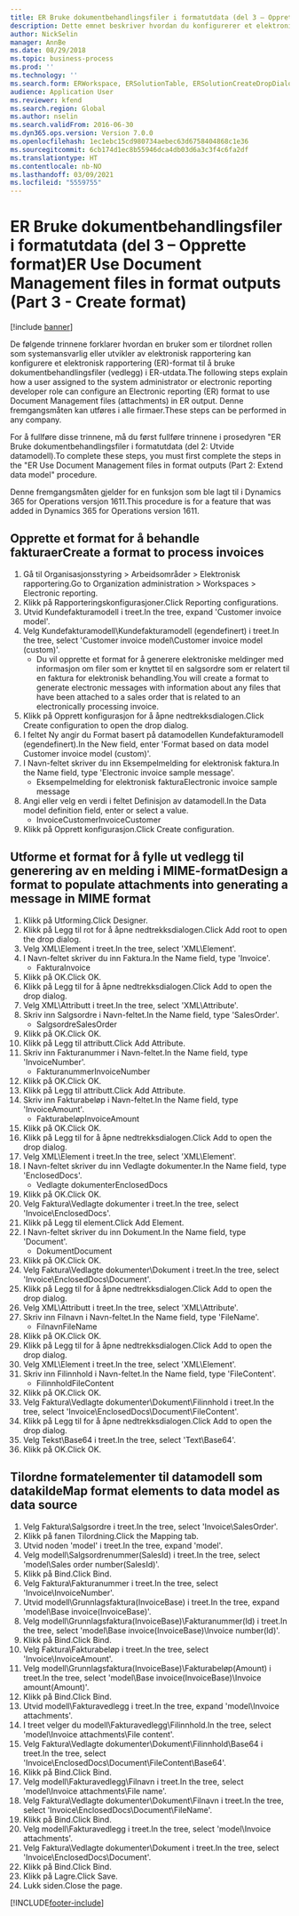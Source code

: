 ```yaml
---
title: ER Bruke dokumentbehandlingsfiler i formatutdata (del 3 – Opprette format)
description: Dette emnet beskriver hvordan du konfigurerer et elektronisk rapporteringsformat slik at det bruker dokumentbehandlingsfiler i ER-utdata. (Del 3)
author: NickSelin
manager: AnnBe
ms.date: 08/29/2018
ms.topic: business-process
ms.prod: ''
ms.technology: ''
ms.search.form: ERWorkspace, ERSolutionTable, ERSolutionCreateDropDialog, EROperationDesigner, ERComponentTypeDropDialog
audience: Application User
ms.reviewer: kfend
ms.search.region: Global
ms.author: nselin
ms.search.validFrom: 2016-06-30
ms.dyn365.ops.version: Version 7.0.0
ms.openlocfilehash: 1ec1ebc15cd980734aebec63d6758404868c1e36
ms.sourcegitcommit: 6cb174d1ec8b55946dca4db03d6a3c3f4c6fa2df
ms.translationtype: HT
ms.contentlocale: nb-NO
ms.lasthandoff: 03/09/2021
ms.locfileid: "5559755"
---
```

# <a name="er-use-document-management-files-in-format-outputs-part-3---create-format"></a><span data-ttu-id="c6041-104">ER Bruke dokumentbehandlingsfiler i formatutdata (del 3 – Opprette format)</span><span class="sxs-lookup"><span data-stu-id="c6041-104">ER Use Document Management files in format outputs (Part 3 - Create format)</span></span>

[!include [banner](../../includes/banner.md)]

<span data-ttu-id="c6041-105">De følgende trinnene forklarer hvordan en bruker som er tilordnet rollen som systemansvarlig eller utvikler av elektronisk rapportering kan konfigurere et elektronisk rapportering (ER)-format til å bruke dokumentbehandlingsfiler (vedlegg) i ER-utdata.</span><span class="sxs-lookup"><span data-stu-id="c6041-105">The following steps explain how a user assigned to the system administrator or electronic reporting developer role can configure an Electronic reporting (ER) format to use Document Management files (attachments) in ER output.</span></span> <span data-ttu-id="c6041-106">Denne fremgangsmåten kan utføres i alle firmaer.</span><span class="sxs-lookup"><span data-stu-id="c6041-106">These steps can be performed in any company.</span></span>

<span data-ttu-id="c6041-107">For å fullføre disse trinnene, må du først fullføre trinnene i prosedyren "ER Bruke dokumentbehandlingsfiler i formatutdata (del 2: Utvide datamodell).</span><span class="sxs-lookup"><span data-stu-id="c6041-107">To complete these steps, you must first complete the steps in the "ER Use Document Management files in format outputs (Part 2: Extend data model" procedure.</span></span>

<span data-ttu-id="c6041-108">Denne fremgangsmåten gjelder for en funksjon som ble lagt til i Dynamics 365 for Operations versjon 1611.</span><span class="sxs-lookup"><span data-stu-id="c6041-108">This procedure is for a feature that was added in Dynamics 365 for Operations version 1611.</span></span>


## <a name="create-a-format-to-process-invoices"></a><span data-ttu-id="c6041-109">Opprette et format for å behandle fakturaer</span><span class="sxs-lookup"><span data-stu-id="c6041-109">Create a format to process invoices</span></span>
1. <span data-ttu-id="c6041-110">Gå til Organisasjonsstyring > Arbeidsområder > Elektronisk rapportering.</span><span class="sxs-lookup"><span data-stu-id="c6041-110">Go to Organization administration > Workspaces > Electronic reporting.</span></span>
2. <span data-ttu-id="c6041-111">Klikk på Rapporteringskonfigurasjoner.</span><span class="sxs-lookup"><span data-stu-id="c6041-111">Click Reporting configurations.</span></span>
3. <span data-ttu-id="c6041-112">Utvid Kundefakturamodell i treet.</span><span class="sxs-lookup"><span data-stu-id="c6041-112">In the tree, expand 'Customer invoice model'.</span></span>
4. <span data-ttu-id="c6041-113">Velg Kundefakturamodell\Kundefakturamodell (egendefinert) i treet.</span><span class="sxs-lookup"><span data-stu-id="c6041-113">In the tree, select 'Customer invoice model\Customer invoice model (custom)'.</span></span>
    * <span data-ttu-id="c6041-114">Du vil opprette et format for å generere elektroniske meldinger med informasjon om filer som er knyttet til en salgsordre som er relatert til en faktura for elektronisk behandling.</span><span class="sxs-lookup"><span data-stu-id="c6041-114">You will create a format to generate electronic messages with information about any files that have been attached to a sales order that is related to an electronically processing invoice.</span></span>  
5. <span data-ttu-id="c6041-115">Klikk på Opprett konfigurasjon for å åpne nedtrekksdialogen.</span><span class="sxs-lookup"><span data-stu-id="c6041-115">Click Create configuration to open the drop dialog.</span></span>
6. <span data-ttu-id="c6041-116">I feltet Ny angir du Format basert på datamodellen Kundefakturamodell (egendefinert).</span><span class="sxs-lookup"><span data-stu-id="c6041-116">In the New field, enter 'Format based on data model Customer invoice model (custom)'.</span></span>
7. <span data-ttu-id="c6041-117">I Navn-feltet skriver du inn Eksempelmelding for elektronisk faktura.</span><span class="sxs-lookup"><span data-stu-id="c6041-117">In the Name field, type 'Electronic invoice sample message'.</span></span>
    * <span data-ttu-id="c6041-118">Eksempelmelding for elektronisk faktura</span><span class="sxs-lookup"><span data-stu-id="c6041-118">Electronic invoice sample message</span></span>  
8. <span data-ttu-id="c6041-119">Angi eller velg en verdi i feltet Definisjon av datamodell.</span><span class="sxs-lookup"><span data-stu-id="c6041-119">In the Data model definition field, enter or select a value.</span></span>
    * <span data-ttu-id="c6041-120">InvoiceCustomer</span><span class="sxs-lookup"><span data-stu-id="c6041-120">InvoiceCustomer</span></span>  
9. <span data-ttu-id="c6041-121">Klikk på Opprett konfigurasjon.</span><span class="sxs-lookup"><span data-stu-id="c6041-121">Click Create configuration.</span></span>

## <a name="design-a-format-to-populate-attachments-into-generating-a-message-in-mime-format"></a><span data-ttu-id="c6041-122">Utforme et format for å fylle ut vedlegg til generering av en melding i MIME-format</span><span class="sxs-lookup"><span data-stu-id="c6041-122">Design a format to populate attachments into generating a message in MIME format</span></span>
1. <span data-ttu-id="c6041-123">Klikk på Utforming.</span><span class="sxs-lookup"><span data-stu-id="c6041-123">Click Designer.</span></span>
2. <span data-ttu-id="c6041-124">Klikk på Legg til rot for å åpne nedtrekksdialogen.</span><span class="sxs-lookup"><span data-stu-id="c6041-124">Click Add root to open the drop dialog.</span></span>
3. <span data-ttu-id="c6041-125">Velg XML\Element i treet.</span><span class="sxs-lookup"><span data-stu-id="c6041-125">In the tree, select 'XML\Element'.</span></span>
4. <span data-ttu-id="c6041-126">I Navn-feltet skriver du inn Faktura.</span><span class="sxs-lookup"><span data-stu-id="c6041-126">In the Name field, type 'Invoice'.</span></span>
    * <span data-ttu-id="c6041-127">Faktura</span><span class="sxs-lookup"><span data-stu-id="c6041-127">Invoice</span></span>  
5. <span data-ttu-id="c6041-128">Klikk på OK.</span><span class="sxs-lookup"><span data-stu-id="c6041-128">Click OK.</span></span>
6. <span data-ttu-id="c6041-129">Klikk på Legg til for å åpne nedtrekksdialogen.</span><span class="sxs-lookup"><span data-stu-id="c6041-129">Click Add to open the drop dialog.</span></span>
7. <span data-ttu-id="c6041-130">Velg XML\Attributt i treet.</span><span class="sxs-lookup"><span data-stu-id="c6041-130">In the tree, select 'XML\Attribute'.</span></span>
8. <span data-ttu-id="c6041-131">Skriv inn Salgsordre i Navn-feltet.</span><span class="sxs-lookup"><span data-stu-id="c6041-131">In the Name field, type 'SalesOrder'.</span></span>
    * <span data-ttu-id="c6041-132">Salgsordre</span><span class="sxs-lookup"><span data-stu-id="c6041-132">SalesOrder</span></span>  
9. <span data-ttu-id="c6041-133">Klikk på OK.</span><span class="sxs-lookup"><span data-stu-id="c6041-133">Click OK.</span></span>
10. <span data-ttu-id="c6041-134">Klikk på Legg til attributt.</span><span class="sxs-lookup"><span data-stu-id="c6041-134">Click Add Attribute.</span></span>
11. <span data-ttu-id="c6041-135">Skriv inn Fakturanummer i Navn-feltet.</span><span class="sxs-lookup"><span data-stu-id="c6041-135">In the Name field, type 'InvoiceNumber'.</span></span>
    * <span data-ttu-id="c6041-136">Fakturanummer</span><span class="sxs-lookup"><span data-stu-id="c6041-136">InvoiceNumber</span></span>  
12. <span data-ttu-id="c6041-137">Klikk på OK.</span><span class="sxs-lookup"><span data-stu-id="c6041-137">Click OK.</span></span>
13. <span data-ttu-id="c6041-138">Klikk på Legg til attributt.</span><span class="sxs-lookup"><span data-stu-id="c6041-138">Click Add Attribute.</span></span>
14. <span data-ttu-id="c6041-139">Skriv inn Fakturabeløp i Navn-feltet.</span><span class="sxs-lookup"><span data-stu-id="c6041-139">In the Name field, type 'InvoiceAmount'.</span></span>
    * <span data-ttu-id="c6041-140">Fakturabeløp</span><span class="sxs-lookup"><span data-stu-id="c6041-140">InvoiceAmount</span></span>  
15. <span data-ttu-id="c6041-141">Klikk på OK.</span><span class="sxs-lookup"><span data-stu-id="c6041-141">Click OK.</span></span>
16. <span data-ttu-id="c6041-142">Klikk på Legg til for å åpne nedtrekksdialogen.</span><span class="sxs-lookup"><span data-stu-id="c6041-142">Click Add to open the drop dialog.</span></span>
17. <span data-ttu-id="c6041-143">Velg XML\Element i treet.</span><span class="sxs-lookup"><span data-stu-id="c6041-143">In the tree, select 'XML\Element'.</span></span>
18. <span data-ttu-id="c6041-144">I Navn-feltet skriver du inn Vedlagte dokumenter.</span><span class="sxs-lookup"><span data-stu-id="c6041-144">In the Name field, type 'EnclosedDocs'.</span></span>
    * <span data-ttu-id="c6041-145">Vedlagte dokumenter</span><span class="sxs-lookup"><span data-stu-id="c6041-145">EnclosedDocs</span></span>  
19. <span data-ttu-id="c6041-146">Klikk på OK.</span><span class="sxs-lookup"><span data-stu-id="c6041-146">Click OK.</span></span>
20. <span data-ttu-id="c6041-147">Velg Faktura\Vedlagte dokumenter i treet.</span><span class="sxs-lookup"><span data-stu-id="c6041-147">In the tree, select 'Invoice\EnclosedDocs'.</span></span>
21. <span data-ttu-id="c6041-148">Klikk på Legg til element.</span><span class="sxs-lookup"><span data-stu-id="c6041-148">Click Add Element.</span></span>
22. <span data-ttu-id="c6041-149">I Navn-feltet skriver du inn Dokument.</span><span class="sxs-lookup"><span data-stu-id="c6041-149">In the Name field, type 'Document'.</span></span>
    * <span data-ttu-id="c6041-150">Dokument</span><span class="sxs-lookup"><span data-stu-id="c6041-150">Document</span></span>  
23. <span data-ttu-id="c6041-151">Klikk på OK.</span><span class="sxs-lookup"><span data-stu-id="c6041-151">Click OK.</span></span>
24. <span data-ttu-id="c6041-152">Velg Faktura\Vedlagte dokumenter\Dokument i treet.</span><span class="sxs-lookup"><span data-stu-id="c6041-152">In the tree, select 'Invoice\EnclosedDocs\Document'.</span></span>
25. <span data-ttu-id="c6041-153">Klikk på Legg til for å åpne nedtrekksdialogen.</span><span class="sxs-lookup"><span data-stu-id="c6041-153">Click Add to open the drop dialog.</span></span>
26. <span data-ttu-id="c6041-154">Velg XML\Attributt i treet.</span><span class="sxs-lookup"><span data-stu-id="c6041-154">In the tree, select 'XML\Attribute'.</span></span>
27. <span data-ttu-id="c6041-155">Skriv inn Filnavn i Navn-feltet.</span><span class="sxs-lookup"><span data-stu-id="c6041-155">In the Name field, type 'FileName'.</span></span>
    * <span data-ttu-id="c6041-156">Filnavn</span><span class="sxs-lookup"><span data-stu-id="c6041-156">FileName</span></span>  
28. <span data-ttu-id="c6041-157">Klikk på OK.</span><span class="sxs-lookup"><span data-stu-id="c6041-157">Click OK.</span></span>
29. <span data-ttu-id="c6041-158">Klikk på Legg til for å åpne nedtrekksdialogen.</span><span class="sxs-lookup"><span data-stu-id="c6041-158">Click Add to open the drop dialog.</span></span>
30. <span data-ttu-id="c6041-159">Velg XML\Element i treet.</span><span class="sxs-lookup"><span data-stu-id="c6041-159">In the tree, select 'XML\Element'.</span></span>
31. <span data-ttu-id="c6041-160">Skriv inn Filinnhold i Navn-feltet.</span><span class="sxs-lookup"><span data-stu-id="c6041-160">In the Name field, type 'FileContent'.</span></span>
    * <span data-ttu-id="c6041-161">Filinnhold</span><span class="sxs-lookup"><span data-stu-id="c6041-161">FileContent</span></span>  
32. <span data-ttu-id="c6041-162">Klikk på OK.</span><span class="sxs-lookup"><span data-stu-id="c6041-162">Click OK.</span></span>
33. <span data-ttu-id="c6041-163">Velg Faktura\Vedlagte dokumenter\Dokument\Filinnhold i treet.</span><span class="sxs-lookup"><span data-stu-id="c6041-163">In the tree, select 'Invoice\EnclosedDocs\Document\FileContent'.</span></span>
34. <span data-ttu-id="c6041-164">Klikk på Legg til for å åpne nedtrekksdialogen.</span><span class="sxs-lookup"><span data-stu-id="c6041-164">Click Add to open the drop dialog.</span></span>
35. <span data-ttu-id="c6041-165">Velg Tekst\Base64 i treet.</span><span class="sxs-lookup"><span data-stu-id="c6041-165">In the tree, select 'Text\Base64'.</span></span>
36. <span data-ttu-id="c6041-166">Klikk på OK.</span><span class="sxs-lookup"><span data-stu-id="c6041-166">Click OK.</span></span>

## <a name="map-format-elements-to-data-model-as-data-source"></a><span data-ttu-id="c6041-167">Tilordne formatelementer til datamodell som datakilde</span><span class="sxs-lookup"><span data-stu-id="c6041-167">Map format elements to data model as data source</span></span>
1. <span data-ttu-id="c6041-168">Velg Faktura\Salgsordre i treet.</span><span class="sxs-lookup"><span data-stu-id="c6041-168">In the tree, select 'Invoice\SalesOrder'.</span></span>
2. <span data-ttu-id="c6041-169">Klikk på fanen Tilordning.</span><span class="sxs-lookup"><span data-stu-id="c6041-169">Click the Mapping tab.</span></span>
3. <span data-ttu-id="c6041-170">Utvid noden 'model' i treet.</span><span class="sxs-lookup"><span data-stu-id="c6041-170">In the tree, expand 'model'.</span></span>
4. <span data-ttu-id="c6041-171">Velg modell\Salgsordrenummer(SalesId) i treet.</span><span class="sxs-lookup"><span data-stu-id="c6041-171">In the tree, select 'model\Sales order number(SalesId)'.</span></span>
5. <span data-ttu-id="c6041-172">Klikk på Bind.</span><span class="sxs-lookup"><span data-stu-id="c6041-172">Click Bind.</span></span>
6. <span data-ttu-id="c6041-173">Velg Faktura\Fakturanummer i treet.</span><span class="sxs-lookup"><span data-stu-id="c6041-173">In the tree, select 'Invoice\InvoiceNumber'.</span></span>
7. <span data-ttu-id="c6041-174">Utvid modell\Grunnlagsfaktura(InvoiceBase) i treet.</span><span class="sxs-lookup"><span data-stu-id="c6041-174">In the tree, expand 'model\Base invoice(InvoiceBase)'.</span></span>
8. <span data-ttu-id="c6041-175">Velg modell\Grunnlagsfaktura(InvoiceBase)\Fakturanummer(Id) i treet.</span><span class="sxs-lookup"><span data-stu-id="c6041-175">In the tree, select 'model\Base invoice(InvoiceBase)\Invoice number(Id)'.</span></span>
9. <span data-ttu-id="c6041-176">Klikk på Bind.</span><span class="sxs-lookup"><span data-stu-id="c6041-176">Click Bind.</span></span>
10. <span data-ttu-id="c6041-177">Velg Faktura\Fakturabeløp i treet.</span><span class="sxs-lookup"><span data-stu-id="c6041-177">In the tree, select 'Invoice\InvoiceAmount'.</span></span>
11. <span data-ttu-id="c6041-178">Velg modell\Grunnlagsfaktura(InvoiceBase)\Fakturabeløp(Amount) i treet.</span><span class="sxs-lookup"><span data-stu-id="c6041-178">In the tree, select 'model\Base invoice(InvoiceBase)\Invoice amount(Amount)'.</span></span>
12. <span data-ttu-id="c6041-179">Klikk på Bind.</span><span class="sxs-lookup"><span data-stu-id="c6041-179">Click Bind.</span></span>
13. <span data-ttu-id="c6041-180">Utvid modell\Fakturavedlegg i treet.</span><span class="sxs-lookup"><span data-stu-id="c6041-180">In the tree, expand 'model\Invoice attachments'.</span></span>
14. <span data-ttu-id="c6041-181">I treet velger du modell\Fakturavedlegg\Filinnhold.</span><span class="sxs-lookup"><span data-stu-id="c6041-181">In the tree, select 'model\Invoice attachments\File content'.</span></span>
15. <span data-ttu-id="c6041-182">Velg Faktura\Vedlagte dokumenter\Dokument\Filinnhold\Base64 i treet.</span><span class="sxs-lookup"><span data-stu-id="c6041-182">In the tree, select 'Invoice\EnclosedDocs\Document\FileContent\Base64'.</span></span>
16. <span data-ttu-id="c6041-183">Klikk på Bind.</span><span class="sxs-lookup"><span data-stu-id="c6041-183">Click Bind.</span></span>
17. <span data-ttu-id="c6041-184">Velg modell\Fakturavedlegg\Filnavn i treet.</span><span class="sxs-lookup"><span data-stu-id="c6041-184">In the tree, select 'model\Invoice attachments\File name'.</span></span>
18. <span data-ttu-id="c6041-185">Velg Faktura\Vedlagte dokumenter\Dokument\Filnavn i treet.</span><span class="sxs-lookup"><span data-stu-id="c6041-185">In the tree, select 'Invoice\EnclosedDocs\Document\FileName'.</span></span>
19. <span data-ttu-id="c6041-186">Klikk på Bind.</span><span class="sxs-lookup"><span data-stu-id="c6041-186">Click Bind.</span></span>
20. <span data-ttu-id="c6041-187">Velg modell\Fakturavedlegg i treet.</span><span class="sxs-lookup"><span data-stu-id="c6041-187">In the tree, select 'model\Invoice attachments'.</span></span>
21. <span data-ttu-id="c6041-188">Velg Faktura\Vedlagte dokumenter\Dokument i treet.</span><span class="sxs-lookup"><span data-stu-id="c6041-188">In the tree, select 'Invoice\EnclosedDocs\Document'.</span></span>
22. <span data-ttu-id="c6041-189">Klikk på Bind.</span><span class="sxs-lookup"><span data-stu-id="c6041-189">Click Bind.</span></span>
23. <span data-ttu-id="c6041-190">Klikk på Lagre.</span><span class="sxs-lookup"><span data-stu-id="c6041-190">Click Save.</span></span>
24. <span data-ttu-id="c6041-191">Lukk siden.</span><span class="sxs-lookup"><span data-stu-id="c6041-191">Close the page.</span></span>



[!INCLUDE[footer-include](../../../../includes/footer-banner.md)]